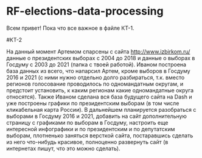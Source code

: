 # RF-elections-data-processing

Всем привет!
Пока что все важное в файле КТ-1.

#КТ-2

На данный момент Артемом спарсены с сайта http://www.izbirkom.ru/ данные о президентских выборах с 2004 до 2018 и данные о выборах в Госдуму с 2003 до 2021 (папка с твоей работой). Иваном построена база данных из всего, что напарсил Артем, кроме выборов в Госдуму 2016 и 2021 (с ними нужно отдельно долго разбираться, т.к. вместо регионов голосование проводилось по одномандатным округам, и предстоит установить, к каким регионам какие одномандатные округа относятся). Также Иваном сделана вся база будущего сайта на Dash и уже построены графики по президентским выборам (в том числе кликабельная карта России).
В дальнейшем планируется разобраться с выборами в Госдуму 2016 и 2021, добавить на сайт дополнительную страницу с графиками по выборам в Госдуму, настроить еще интересной инфографики и по президентским и по депутатским выборам, плотненько заняться версткой сайта, постаравшись сделать из него что-нибудь красивое, полноценно развернуть сайт (в интернетах пишут, что это можно сделать).

